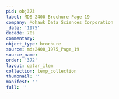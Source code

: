 ```yaml
---
pid: obj373
label: MDS 2400 Brochure Page 19
company: Mohawk Data Sciences Corporation
_date: '1975'
decade: 70s
commentary: 
object_type: brochure
source: mds2400_1975_Page_19
source_name: 
order: '372'
layout: qatar_item
collection: temp_collection
thumbnail: ''
manifest: ''
full: ''
---
```


